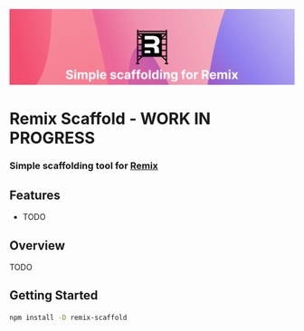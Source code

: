 ![](/assets/header.png)

# Remix Scaffold - WORK IN PROGRESS

### Simple scaffolding tool for [Remix](https://remix.run/)

## Features

- TODO

## Overview

TODO

## Getting Started

```bash
npm install -D remix-scaffold
```
